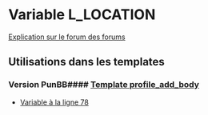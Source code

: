 # Variable L_LOCATION
[Explication sur le forum des forums](http://forum.forumactif.com/t294113-listing-des-variables#L_LOCATION)
## Utilisations dans les templates
### Version PunBB#### [Template profile_add_body](punbb/profile_add_body.md)
* [Variable à la ligne 78](../punbb/profile_add_body.tpl#L78)
